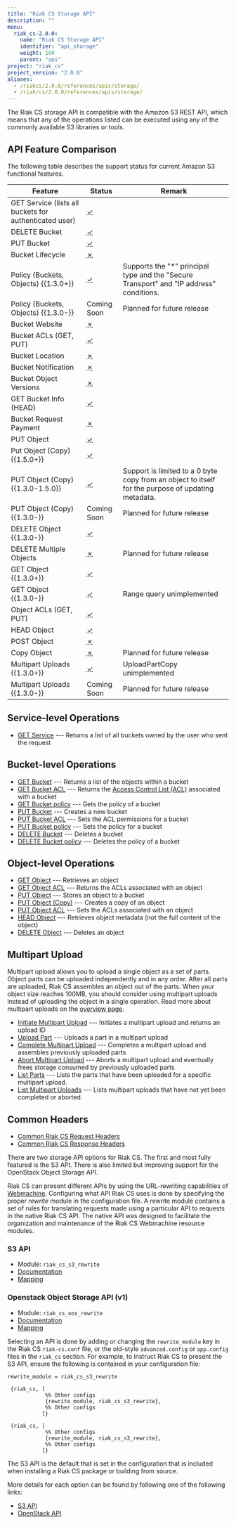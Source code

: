 ```yaml
---
title: "Riak CS Storage API"
description: ""
menu:
  riak_cs-2.0.0:
    name: "Riak CS Storage API"
    identifier: "api_storage"
    weight: 100
    parent: "api"
project: "riak_cs"
project_version: "2.0.0"
aliases:
  - /riakcs/2.0.0/references/apis/storage/
  - /riak/cs/2.0.0/references/apis/storage/
---
```


The Riak CS storage API is compatible with the Amazon S3 REST API, which
means that any of the operations listed can be executed using any of the
commonly available S3 libraries or tools.

## API Feature Comparison

The following table describes the support status for current Amazon S3
functional features.

Feature | Status | Remark
--------|--------|--------
GET Service (lists all buckets for authenticated user) | <abbr title="Supported" class="supported">✓</abbr> | |
DELETE Bucket | <abbr title="Supported" class="supported">✓</abbr> | |
PUT Bucket | <abbr title="Supported" class="supported">✓</abbr> | |
Bucket Lifecycle | <abbr title="Unsupported" class="unsupported">✗</abbr> | |
Policy (Buckets, Objects) {{1.3.0+}} | <abbr title="Supported" class="supported">✓</abbr> | Supports the "*" principal type and the "Secure Transport" and "IP address" conditions. |
Policy (Buckets, Objects) {{1.3.0-}} | Coming Soon | Planned for future release |
Bucket Website | <abbr title="Unsupported" class="unsupported">✗</abbr> | |
Bucket ACLs (GET, PUT) | <abbr title="Supported" class="supported">✓</abbr> | |
Bucket Location | <abbr title="Unsupported" class="unsupported">✗</abbr> | |
Bucket Notification | <abbr title="Unsupported" class="unsupported">✗</abbr> | |
Bucket Object Versions | <abbr title="Unsupported" class="unsupported">✗</abbr> | |
GET Bucket Info (HEAD) | <abbr title="Supported" class="supported">✓</abbr> | |
Bucket Request Payment | <abbr title="Unsupported" class="unsupported">✗</abbr> | |
PUT Object | <abbr title="Supported" class="supported">✓</abbr> | |
Put Object (Copy) {{1.5.0+}} | <abbr title="Supported" class="supported">✓</abbr> | |
PUT Object (Copy) {{1.3.0-1.5.0}} | <abbr title="Supported" class="supported">✓</abbr> | Support is limited to a 0 byte copy from an object to itself for the purpose of updating metadata. |
PUT Object (Copy) {{1.3.0-}} | Coming Soon | Planned for future release |
DELETE Object {{1.3.0-}} | <abbr title="Supported" class="supported">✓</abbr> | |
DELETE Multiple Objects | <abbr title="Unsupported" class="unsupported">✗</abbr> | Planned for future release |
GET Object {{1.3.0+}} | <abbr title="Supported" class="supported">✓</abbr> | |
GET Object {{1.3.0-}} | <abbr title="Supported" class="supported">✓</abbr> | Range query unimplemented |
Object ACLs (GET, PUT) | <abbr title="Supported" class="supported">✓</abbr> | |
HEAD Object | <abbr title="Supported" class="supported">✓</abbr> | |
POST Object | <abbr title="Unsupported" class="unsupported">✗</abbr> | |
Copy Object | <abbr title="Unsupported" class="unsupported">✗</abbr> | Planned for future release |
Multipart Uploads {{1.3.0+}} | <abbr title="Supported" class="supported">✓</abbr> | UploadPartCopy unimplemented |
Multipart Uploads {{1.3.0-}} | Coming Soon | Planned for future release |

## Service-level Operations

* [GET Service](/riak/cs/2.0.0/references/apis/storage/s3/get-service) --- Returns a list of all buckets owned by the user who sent the request

## Bucket-level Operations

* [GET Bucket](/riak/cs/2.0.0/references/apis/storage/s3/get-bucket) --- Returns a list of the objects
  within a bucket
* [GET Bucket ACL](/riak/cs/2.0.0/references/apis/storage/s3/get-bucket-acl) --- Returns the [Access Control List (ACL)](http://docs.aws.amazon.com/AmazonS3/latest/dev/ACLOverview.html) associated with a bucket
* [GET Bucket policy](/riak/cs/2.0.0/references/apis/storage/s3/get-bucket-policy) --- Gets the policy of a bucket
* [PUT Bucket](/riak/cs/2.0.0/references/apis/storage/s3/put-bucket) --- Creates a new bucket
* [PUT Bucket ACL](/riak/cs/2.0.0/references/apis/storage/s3/put-bucket-acl) --- Sets the ACL permissions
  for a bucket
* [PUT Bucket policy](/riak/cs/2.0.0/references/apis/storage/s3/put-bucket-policy) --- Sets the policy for a bucket
* [DELETE Bucket](/riak/cs/2.0.0/references/apis/storage/s3/delete-bucket) --- Deletes a bucket
* [DELETE Bucket policy](/riak/cs/2.0.0/references/apis/storage/s3/delete-bucket-policy) --- Deletes the policy of a bucket

## Object-level Operations

* [GET Object](/riak/cs/2.0.0/references/apis/storage/s3/get-object) --- Retrieves an object
* [GET Object ACL](/riak/cs/2.0.0/references/apis/storage/s3/get-object-acl) --- Returns the ACLs associated with an object
* [PUT Object](/riak/cs/2.0.0/references/apis/storage/s3/put-object) --- Stores an object to a bucket
* [PUT Object (Copy)](/riak/cs/2.0.0/references/apis/storage/s3/put-object-copy) --- Creates a copy of an object
* [PUT Object ACL](/riak/cs/2.0.0/references/apis/storage/s3/put-object-acl) --- Sets the ACLs associated with an object
* [HEAD Object](/riak/cs/2.0.0/references/apis/storage/s3/head-object) --- Retrieves object metadata (not the full content of the object)
* [DELETE Object](/riak/cs/2.0.0/references/apis/storage/s3/delete-object) --- Deletes an object

## Multipart Upload

Multipart upload allows you to upload a single object as a set of parts.
Object parts can be uploaded independently and in any order. After all
parts are uploaded, Riak CS assembles an object out of the parts. When
your object size reaches 100MB, you should consider using multipart
uploads instead of uploading the object in a single operation. Read more
about multipart uploads on the [overview page](/riak/cs/2.0.0/multipart-upload-overview).

* [Initiate Multipart Upload](/riak/cs/2.0.0/references/apis/storage/s3/initiate-multipart-upload) --- Initiates a multipart upload and returns an upload ID
* [Upload Part](/riak/cs/2.0.0/references/apis/storage/s3/upload-part) --- Uploads a part in a multipart upload
* [Complete Multipart Upload](/riak/cs/2.0.0/references/apis/storage/s3/complete-multipart-upload) --- Completes a multipart upload and assembles previously uploaded parts
* [Abort Multipart Upload](/riak/cs/2.0.0/references/apis/storage/s3/abort-multipart-upload) --- Aborts a multipart upload and eventually frees storage consumed by previously uploaded parts
* [List Parts](/riak/cs/2.0.0/references/apis/storage/s3/list-parts) --- Lists the parts that have been uploaded for a specific multipart upload.
* [List Multipart Uploads](/riak/cs/2.0.0/references/apis/storage/s3/list-multipart-uploads) --- Lists multipart uploads that have not yet been completed or aborted.

## Common Headers

* [Common Riak CS Request Headers](/riak/cs/2.0.0/references/apis/storage/s3/common-request-headers)
* [Common Riak CS Response Headers](/riak/cs/2.0.0/references/apis/storage/s3/common-response-headers)

There are two storage API options for Riak CS. The first and most fully
featured is the S3 API. There is also limited but improving support for
the OpenStack Object Storage API.

Riak CS can present different APIs by using the URL-rewriting
capabilities of [Webmachine](https://github.com/basho/webmachine).
Configuring what API Riak CS uses is done by specifying the proper
*rewrite* module in the configuration file. A rewrite module contains a
set of rules for translating requests made using a particular API to
requests in the native Riak CS API. The native API was designed to
facilitate the organization and maintenance of the Riak CS Webmachine
resource modules.

### S3 API

* Module: `riak_cs_s3_rewrite`
* [Documentation](http://docs.aws.amazon.com/AmazonS3/latest/API/APIRest.html)
* [Mapping](/riak/cs/2.0.0/references/apis/storage/s3/mapping-from-s3-api-to-riak-cs-internal-api)

### Openstack Object Storage API (v1)

* Module: `riak_cs_oos_rewrite`
* [Documentation](http://docs.openstack.org/api/openstack-object-storage/1.0/content/index.html)
* [Mapping](/riak/cs/2.0.0/references/apis/storage/openstack/mapping-from-oos-api-to-riak-cs-internal-api)

Selecting an API is done by adding or changing the `rewrite_module` key in the
Riak CS `riak-cs.conf` file, or the old-style `advanced.config` or `app.config`
files in the `riak_cs` section. For example, to instruct Riak CS to present the
S3 API, ensure the following is contained in your configuration file:

```riakcsconf
rewrite_module = riak_cs_s3_rewrite
```

```advancedconfig
 {riak_cs, [
            %% Other configs
            {rewrite_module, riak_cs_s3_rewrite},
            %% Other configs
           ]}
```

```appconfig
 {riak_cs, [
            %% Other configs
            {rewrite_module, riak_cs_s3_rewrite},
            %% Other configs
           ]}
```

The S3 API is the default that is set in the configuration that is
included when installing a Riak CS package or building from source.

More details for each option can be found by following one of the
following links:

* [S3 API](/riak/cs/2.0.0/references/apis/storage/s3/)
* [OpenStack API](/riak/cs/2.0.0/references/apis/storage/openstack/)
